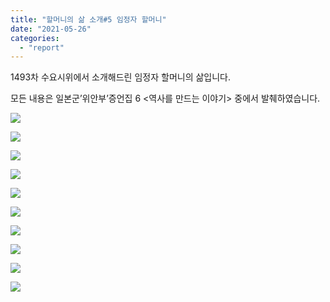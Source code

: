 ```yaml
---
title: "할머니의 삶 소개#5 임정자 할머니"
date: "2021-05-26"
categories: 
  - "report"
---
```


1493차 수요시위에서 소개해드린 임정자 할머니의 삶입니다.

모든 내용은 일본군’위안부’증언집 6 <역사를 만드는 이야기> 중에서 발췌하였습니다.

![](https://r2.womenandwar.net/2021/05/001-2-1024x1024.png)

![](https://r2.womenandwar.net/2021/05/002-1-1024x1024.png)

![](https://r2.womenandwar.net/2021/05/003-1-1024x1024.png)

![](https://r2.womenandwar.net/2021/05/004-1-1024x1024.png)

![](blob:https://womenandwar.net/74e9d443-d151-4d82-9563-498d85e24f58)

![](https://r2.womenandwar.net/2021/05/006-1-1024x1024.png)

![](https://r2.womenandwar.net/2021/05/007-1-1024x1024.png)

![](blob:https://womenandwar.net/cff850e2-d9aa-4402-a4ff-a583d67c7593)

![](blob:https://womenandwar.net/3f2a18ac-dc20-4a11-a0c6-df687b291697)

![](blob:https://womenandwar.net/dae69b03-f3c6-42ab-93a5-6f23eb05b26f)

